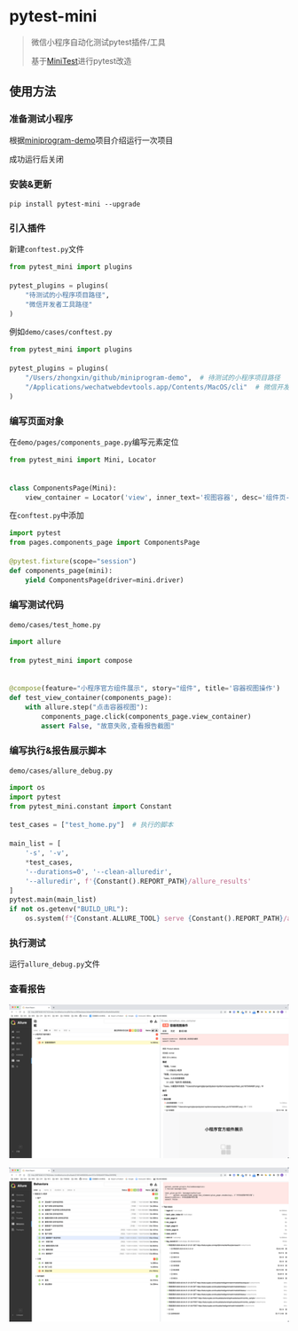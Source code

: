 # pytest-mini

> 微信小程序自动化测试pytest插件/工具
> 
> 基于[MiniTest](https://minitest.weixin.qq.com/)进行pytest改造

## 使用方法

### 准备测试小程序

根据[miniprogram-demo](https://github.com/wechat-miniprogram/miniprogram-demo)项目介绍运行一次项目

成功运行后关闭

### 安装&更新

```shell
pip install pytest-mini --upgrade
```

### 引入插件

新建`conftest.py`文件

```python
from pytest_mini import plugins

pytest_plugins = plugins(
    "待测试的小程序项目路径",
    "微信开发者工具路径"
)
```
例如`demo/cases/conftest.py`
```python
from pytest_mini import plugins

pytest_plugins = plugins(
    "/Users/zhongxin/github/miniprogram-demo",  # 待测试的小程序项目路径
    "/Applications/wechatwebdevtools.app/Contents/MacOS/cli"  # 微信开发者工具路径
)
```

### 编写页面对象

在`demo/pages/components_page.py`编写元素定位

```python
from pytest_mini import Mini, Locator


class ComponentsPage(Mini):
    view_container = Locator('view', inner_text='视图容器', desc='组件页-视图容器')

```
在`conftest.py`中添加
```python
import pytest
from pages.components_page import ComponentsPage

@pytest.fixture(scope="session")
def components_page(mini):
    yield ComponentsPage(driver=mini.driver)

```

### 编写测试代码
`demo/cases/test_home.py`
```python
import allure

from pytest_mini import compose


@compose(feature="小程序官方组件展示", story="组件", title='容器视图操作')
def test_view_container(components_page):
    with allure.step("点击容器视图"):
        components_page.click(components_page.view_container)
        assert False, "故意失败,查看报告截图"
```

### 编写执行&报告展示脚本
`demo/cases/allure_debug.py`
```python
import os
import pytest
from pytest_mini.constant import Constant

test_cases = ["test_home.py"]  # 执行的脚本

main_list = [
    '-s', '-v',
    *test_cases,
    '--durations=0', '--clean-alluredir',
    '--alluredir', f'{Constant().REPORT_PATH}/allure_results'
]
pytest.main(main_list)
if not os.getenv("BUILD_URL"):
    os.system(f"{Constant.ALLURE_TOOL} serve {Constant().REPORT_PATH}/allure_results")  # 本地执行
```

### 执行测试
运行`allure_debug.py`文件

### 查看报告
![报告截图](imgs/报告截图.png)

![实际项目报告截图](imgs/实际项目.png)